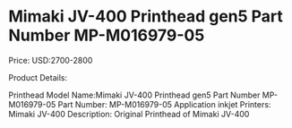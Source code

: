 # Mimaki JV-400 Printhead gen5 Part Number MP-M016979-05

Price: USD:2700-2800

Product Details:

Printhead Model Name:Mimaki JV-400 Printhead gen5 Part Number MP-M016979-05
Part Number: MP-M016979-05
Application inkjet Printers:
Mimaki JV-400
Description:
Original Printhead of Mimaki JV-400